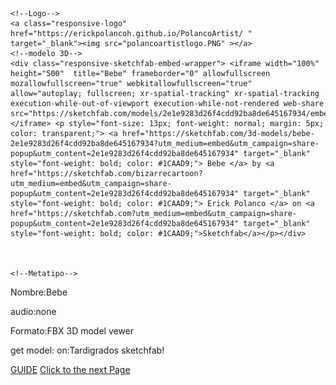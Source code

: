 <!DOCTYPE html>
<html lang="en">
<head>
    <meta charset="UTF-8">
    <meta http-equiv="X-UA-Compatible" content="IE=edge">
    <meta name="viewport" content="width=device-width, initial-scale=1.0">
    <link rel="stylesheet" href="polanco3Dversion.css">
    <title>Document</title>
</head>
<body >

    <!--Logo-->
    <a class="responsive-logo" href="https://erickpolancoh.github.io/PolancoArtist/ " target="_blank"><img src="polancoartistlogo.PNG" ></a>
    <!--modelo 3D-->
    <div class="responsive-sketchfab-embed-wrapper"> <iframe width="100%" height="500"  title="Bebe" frameborder="0" allowfullscreen mozallowfullscreen="true" webkitallowfullscreen="true" allow="autoplay; fullscreen; xr-spatial-tracking" xr-spatial-tracking execution-while-out-of-viewport execution-while-not-rendered web-share src="https://sketchfab.com/models/2e1e9283d26f4cdd92ba8de645167934/embed"> </iframe> <p style="font-size: 13px; font-weight: normal; margin: 5px; color: transparent;"> <a href="https://sketchfab.com/3d-models/bebe-2e1e9283d26f4cdd92ba8de645167934?utm_medium=embed&utm_campaign=share-popup&utm_content=2e1e9283d26f4cdd92ba8de645167934" target="_blank" style="font-weight: bold; color: #1CAAD9;"> Bebe </a> by <a href="https://sketchfab.com/bizarrecartoon?utm_medium=embed&utm_campaign=share-popup&utm_content=2e1e9283d26f4cdd92ba8de645167934" target="_blank" style="font-weight: bold; color: #1CAAD9;"> Erick Polanco </a> on <a href="https://sketchfab.com?utm_medium=embed&utm_campaign=share-popup&utm_content=2e1e9283d26f4cdd92ba8de645167934" target="_blank" style="font-weight: bold; color: #1CAAD9;">Sketchfab</a></p></div>



    <!--Metatipo-->
 <p loading="lazy">Nombre:<span loading="lazy">Bebe</span></p>
<p>audio:<span loading="lazy">none</span></p>
<p>Formato:<span loading="lazy">FBX 3D model vewer</span></p>
<p>get model: on:<span loading="lazy">Tardigrados sketchfab!</span></p>
      
<!--Guide-->
<div class="responsive" loading="lazy">
    <a class="responsive-btn" href="https://erickpolancoh.github.io/Guide/">GUIDE</a>
    <a class="responsive-btn" href="https://erickpolancoh.github.io/Polan3Dvewer/">Click to the next Page</a>
  </div>

<script src="playerid.js"></script>
      
</body>
</html>
